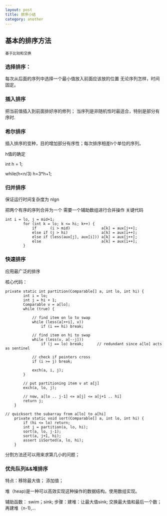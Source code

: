 ```yaml
---
layout: post
title: 排序小结
category: another
---
```


## 基本的排序方法

    基于比较和交换
### 选择排序：
每次从后面的序列中选择一个最小值放入前面应该放的位置
无论序列怎样，时间固定。
### 插入排序
把当前值插入到前面排好序的修列；
当序列是非随机性时最适合，特别是部分有序时.
### 希尔排序
插入排序的变种，目的增加部分有序性；每次排序相差h个单位的序列。
    
h值的确定

int h = 1;

while(h<n/3) h=3*h+1;
    
### 归并排序

保证运行时间复杂度为 nlgn

把两个有序的序列合并为一个
需要一个辅助数组进行合并操作
关键代码

```
int i = lo, j = mid+1;
        for (int k = lo; k <= hi; k++) {
            if      (i > mid)              a[k] = aux[j++];
            else if (j > hi)               a[k] = aux[i++];
            else if (less(aux[j], aux[i])) a[k] = aux[j++];
            else                           a[k] = aux[i++];
        }

```

### 快速排序

应用最广泛的排序

核心代码：

```
private static int partition(Comparable[] a, int lo, int hi) {
        int i = lo;
        int j = hi + 1;
        Comparable v = a[lo];
        while (true) { 

            // find item on lo to swap
            while (less(a[++i], v))
                if (i == hi) break;

            // find item on hi to swap
            while (less(v, a[--j]))
                if (j == lo) break;      // redundant since a[lo] acts as sentinel

            // check if pointers cross
            if (i >= j) break;

            exch(a, i, j);
        }

        // put partitioning item v at a[j]
        exch(a, lo, j);

        // now, a[lo .. j-1] <= a[j] <= a[j+1 .. hi]
        return j;
    }
```

```
// quicksort the subarray from a[lo] to a[hi]
    private static void sort(Comparable[] a, int lo, int hi) { 
        if (hi <= lo) return;
        int j = partition(a, lo, hi);
        sort(a, lo, j-1);
        sort(a, j+1, hi);
        assert isSorted(a, lo, hi);
    }
```
分割方法还可以用来求第几小的问题；

### 优先队列&&堆排序
特点：移除最大值；
        添加值；

堆（heap)是一种可以高效实现这种操作的数据结构。使用数组实现。

辅助函数：
swim；sink;
步骤：建堆：让最大值sink; 交换最大值和最后一个数；再建堆（n-1),...


  
